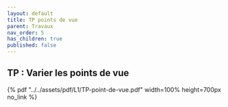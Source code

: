 ```yaml
---
layout: default
title: TP points de vue
parent: Travaux
nav_order: 5
has_children: true
published: false
---
```

## TP : Varier les points de vue

{% pdf "../../assets/pdf/L1/TP-point-de-vue.pdf" width=100% height=700px no_link %}